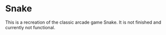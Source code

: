 # Snake

This is a recreation of the classic arcade game Snake.
It is not finished and currently not functional.
